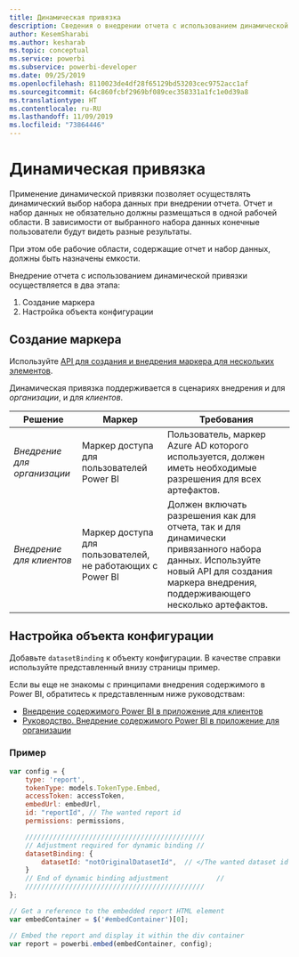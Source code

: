 ```yaml
---
title: Динамическая привязка
description: Сведения о внедрении отчета с использованием динамической привязки.
author: KesemSharabi
ms.author: kesharab
ms.topic: conceptual
ms.service: powerbi
ms.subservice: powerbi-developer
ms.date: 09/25/2019
ms.openlocfilehash: 8110023de4df28f65129bd53203cec9752acc1af
ms.sourcegitcommit: 64c860fcbf2969bf089cec358331a1fc1e0d39a8
ms.translationtype: HT
ms.contentlocale: ru-RU
ms.lasthandoff: 11/09/2019
ms.locfileid: "73864446"
---
```

# <a name="dynamic-binding"></a>Динамическая привязка

Применение динамической привязки позволяет осуществлять динамический выбор набора данных при внедрении отчета. Отчет и набор данных не обязательно должны размещаться в одной рабочей области. В зависимости от выбранного набора данных конечные пользователи будут видеть разные результаты.

При этом обе рабочие области, содержащие отчет и набор данных, должны быть назначены емкости.

Внедрение отчета с использованием динамической привязки осуществляется в два этапа:
1. Создание маркера
2. Настройка объекта конфигурации

## <a name="generating-a-token"></a>Создание маркера
Используйте [API для создания и внедрения маркера для нескольких элементов](embed-sample-for-customers.md#multiEmbedToken).

Динамическая привязка поддерживается в сценариях внедрения и для *организации*, и для *клиентов*.

| Решение                   | Маркер                               | Требования                                                                                                                                                  |
|---------------------------------|-------------------------------------|---------------------------------------------------------------------------------------------------------------------------------------------------------------|
| *Внедрение для организации* | Маркер доступа для пользователей Power BI     | Пользователь, маркер Azure AD которого используется, должен иметь необходимые разрешения для всех артефактов.                                                                    |
| *Внедрение для клиентов*    | Маркер доступа для пользователей, не работающих с Power BI | Должен включать разрешения как для отчета, так и для динамически привязанного набора данных. Используйте новый API для создания маркера внедрения, поддерживающего несколько артефактов. |

## <a name="adjusting-the-config-object"></a>Настройка объекта конфигурации
Добавьте `datasetBinding` к объекту конфигурации. В качестве справки используйте представленный внизу страницы пример.

Если вы еще не знакомы с принципами внедрения содержимого в Power BI, обратитесь к представленным ниже руководствам:
* [Внедрение содержимого Power BI в приложение для клиентов](embed-sample-for-customers.md)
* [Руководство. Внедрение содержимого Power BI в приложение для организации](embed-sample-for-your-organization.md)

 ### <a name="example"></a>Пример
```javascript
var config = {
    type: 'report',
    tokenType: models.TokenType.Embed,
    accessToken: accessToken,
    embedUrl: embedUrl,
    id: "reportId", // The wanted report id
    permissions: permissions,

    /////////////////////////////////////////////
    // Adjustment required for dynamic binding //
    datasetBinding: {
        datasetId: "notOriginalDatasetId",  // </The wanted dataset id
    }
    // End of dynamic binding adjustment            //
    /////////////////////////////////////////////
};

// Get a reference to the embedded report HTML element
var embedContainer = $('#embedContainer')[0];

// Embed the report and display it within the div container
var report = powerbi.embed(embedContainer, config);
```